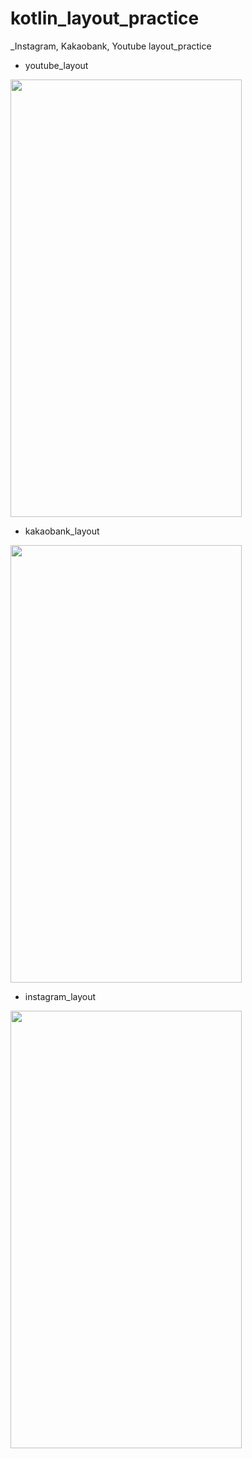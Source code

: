 # kotlin_layout_practice
_Instagram, Kakaobank, Youtube layout_practice

- youtube_layout
<img src="https://user-images.githubusercontent.com/67156494/112653111-75a3c000-8e91-11eb-9de9-eee390964c3c.JPG"  width="370" height="700">


- kakaobank_layout
<img src="https://user-images.githubusercontent.com/67156494/112653131-789eb080-8e91-11eb-89db-c6cbfce636c5.JPG"  width="370" height="700">


- instagram_layout
<img src="https://user-images.githubusercontent.com/67156494/112653135-79374700-8e91-11eb-81e8-6d81c4a93b68.JPG"  width="370" height="700">
